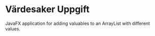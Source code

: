# Värdesaker Uppgift

JavaFX application for adding valuables to an ArrayList with different values.
